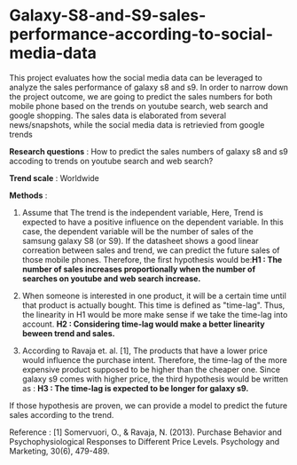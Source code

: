 # Galaxy-S8-and-S9-sales-performance-according-to-social-media-data

This project evaluates how the social media data can be leveraged to analyze the sales performance of galaxy s8 and s9. In order to narrow down the project outcome, we are going to predict the sales numbers for both mobile phone based on the trends on youtube search, web search and google shopping. The sales data is elaborated from several news/snapshots, while the social media data is retrievied from google trends



<b>Research questions</b> : How to predict the sales numbers of galaxy s8 and s9 accoding to trends on youtube search and web search?


<b>Trend scale</b> : Worldwide


<b>Methods</b> : 


1. Assume that The trend is the independent variable, Here, Trend is expected to have a positive influence on the dependent variable. In this case, the dependent variable will be the number of sales of the samsung galaxy S8 (or S9). If the datasheet shows a good linear correation between sales and trend, we can predict the future sales of those mobile phones. Therefore, the first hypothesis would be:<b>H1 : The number of sales increases proportionally when the number of searches on youtube and web search increase. </b>



2. When someone is interested in one product, it will be a certain time until that product is actually bought. This time is defined as "time-lag". Thus, the linearity in H1 would be more make sense if we take the time-lag into account. <b>H2 : Considering time-lag would make a better linearity beween trend and sales.    </b>



3. According to Ravaja et. al. [1], The products that have a lower price would influence the purchase intent. Therefore, the time-lag of the more expensive product supposed to be higher than the cheaper one. Since galaxy s9 comes with higher price, the third hypothesis would be written as : <b>H3 : The time-lag is expected to be longer for galaxy s9.</b>




If those hypothesis are proven, we can provide a model to predict the future sales according to the trend. 











Reference :
[1] Somervuori, O., & Ravaja, N. (2013). Purchase Behavior and Psychophysiological Responses to Different Price Levels. Psychology and Marketing, 30(6), 479-489.

